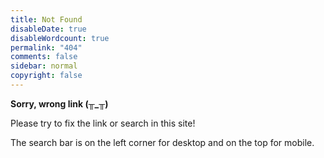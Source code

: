 ```yaml
---
title: Not Found
disableDate: true
disableWordcount: true
permalink: "404"
comments: false
sidebar: normal
copyright: false
---
```


**Sorry, wrong link (╥_╥)**

Please try to fix the link or search in this site!

The search bar is on the left corner for desktop and on the top for mobile.